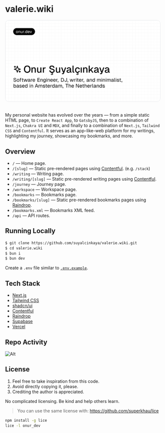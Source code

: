 # valerie.wiki

<img src="onurdev.png" alt="valerie.wiki — Valerie Stoica" style="border-radius: 12px; border: 1px solid #e5e7eb" />

<br>
<br>

My personal website has evolved over the years — from a simple static HTML page, to `Create React App`, to `GatsbyJS`,
then to a combination of `Next.js`, `Chakra UI` and `MDX`, and finally to a combination of `Next.js`, `Tailwind CSS` and
`Contentful`. It serves as an app-like-web platform for my writings, highlighting my journey, showcasing my bookmarks,
and more.

## Overview

- `/` — Home page.
- `/[slug]` — Static pre-rendered pages using [Contentful](https://www.contentful.com). (e.g. `/stack`)
- `/writing` — Writing page.
- `/writing/[slug]` — Static pre-rendered writing pages using [Contentful](https://www.contentful.com).
- `/journey` — Journey page.
- `/workspace` — Workspace page.
- `/bookmarks` — Bookmarks page.
- `/bookmarks/[slug]` — Static pre-rendered bookmarks pages using [Raindrop](https://raindrop.io/).
- `/bookmarks.xml` — Bookmarks XML feed.
- `/api` — API routes.

## Running Locally

```bash
$ git clone https://github.com/suyalcinkaya/valerie.wiki.git
$ cd valerie.wiki
$ bun i
$ bun dev
```

Create a `.env` file similar to [`.env.example`](https://github.com/suyalcinkaya/valerie.wiki/blob/master/.env.example).

## Tech Stack

- [Next.js](https://nextjs.org)
- [Tailwind CSS](https://tailwindcss.com)
- [shadcn/ui](https://ui.shadcn.com)
- [Contentful](https://www.contentful.com)
- [Raindrop](https://raindrop.io)
- [Supabase](https://supabase.com)
- [Vercel](https://vercel.com)

## Repo Activity

![Alt](https://repobeats.axiom.co/api/embed/2d43636ebc156829d3e99c6f8c2b68d5aa6ebf93.svg 'Repobeats analytics image')

## License

1. Feel free to take inspiration from this code.
2. Avoid directly copying it, please.
3. Crediting the author is appreciated.

No complicated licensing. Be kind and help others learn.

> You can use the same license with: https://github.com/superkhau/lice

```bash
npm install -g lice
lice -l onur_dev
```
